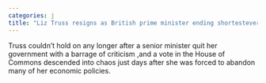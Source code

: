```yaml
---
categories: j
title: "Liz Truss resigns as British prime minister ending shortestever term amid economic and political chaos"
---
```

Truss couldn’t hold on any longer after a senior minister quit her government with a barrage of criticism ,and a vote in the House of Commons descended into chaos just days after she was forced to abandon many of her economic policies.